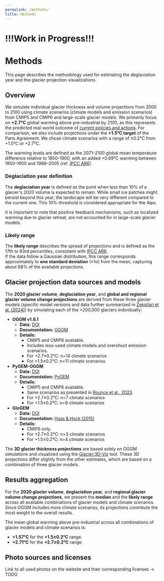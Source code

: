 ```yaml
---
permalink: /methods/
title: Methods
---
```

# !!!Work in Progress!!!

# Methods

This page describes the methodology used for estimating the deglaciation year and the glacier projection visualizations.

## Overview

We simulate individual glacier thickness and volume projections from 2000 to 2100 using climate scenarios (climate models and emission scenarios) from CMIP5 and CMIP6 and large-scale glacier models. We primarily focus on **+2.7°C** global warming above pre-industrial by 2100, as this represents the predicted real-world outcome of [current policies and actions](https://climateactiontracker.org/global/cat-thermometer/). For comparison, we also include projections under the **+1.5°C target** of the Paris Agreement. We chose climate scenarios with a range of ±0.2°C from +1.5°C or +2.7°C. 

The warming levels are defined as the 2071–2100 global mean temperature difference relative to 1850–1900, with an added +0.69°C warming between 1850–1900 and 1986–2005 (ref. [IPCC AR6](https://www.ipcc.ch/report/ar6/wg1/)).  


### Deglaciation year definition

The **deglaciation year** is defined as the point when less than 10% of a glacier's 2020 volume is expected to remain. While small ice patches might persist beyond this year, the landscape will be very different compared to the current one. This 10%-threshold is considered appropriate for the Alps.  

It is important to note that positive feedback mechanisms, such as localized warming due to glacier retreat, are not accounted for in large-scale glacier models.   

### Likely range

The **likely range** describes the spread of projections and is defined as the 17th to 83rd percentiles, consistent with [IPCC AR6](https://www.ipcc.ch/report/ar6/wg1/).  
If the data follow a Gaussian distribution, this range corresponds approximately to **one standard deviation** (±1σ) from the mean, capturing about 68% of the available projections.

## Glacier projection data sources and models

The **2020 glacier volume**, **deglaciation year**, and **global and regional glacier volume change projections** are derived from these three glacier models (specific model versions and data further summarized in [Zekollari et al. (2024)](https://doi.org/10.5194/tc-18-5045-2024)) by simulating each of the >200,000 glaciers individually:
- **OGGM v1.6.1**  
  - **Data:** [DOI](https://doi.org/10.5281/zenodo.8286064)  
  - **Documentation:** [OGGM](https://oggm.org/)  
  - **Details:**  
    - CMIP5 and CMIP6 available.  
    - Includes less-used climate models and overshoot emission scenarios.  
    - For +2.7±0.2°C: n=14 climate scenarios 
    - For +1.5±0.2°C: n=11 climate scenarios 
- **PyGEM-OGGM**  
  - **Data:** [DOI](https://doi.org/10.5067/P8BN9VO9N5C7)  
  - **Documentation:** [PyGEM](https://pygem.readthedocs.io/en/latest/introduction.html)  
  - **Details:**  
    - CMIP5 and CMIP6 available.  
    - Same scenarios as presented in [Rounce et al., 2023](https://doi.org/10.1126/science.abo1324).  
    - For +2.7±0.2°C: n=7 climate scenarios  
    - For +1.5±0.2°C: n=9 climate scenarios 
- **GloGEM**  
  - **Data:** [DOI](https://doi.org/10.5281/zenodo.10908277)  
  - **Documentation:** [Huss & Hock (2015)](https://doi.org/10.3389/feart.2015.00054)  
  - **Details:**  
    - CMIP6 only.  
    - For +2.7±0.2°C: n=3 climate scenarios  
    - For +1.5±0.2°C: n=4 climate scenarios 

The **3D glacier thickness projections** are based solely on OGGM simulations and visualized using the [Glacier:3D-Viz](https://glacier3dviz.oggm.org/tutorials/welcome.html) tool. These 3D projections differ slightly from the other estimates, which are based on a combination of three glacier models.  


## Results aggregation

For the **2020 glacier volume**, **deglaciation year**, and **regional glacier volume change projections**, we present the **median** and the **likely range** across all available combinations of glacier models and climate scenarios. Since OGGM includes more climate scenarios, its projections contribute the most weight to the overall results.  

The mean global warming above pre-industrial across all combinations of glacier models and climate scenarios is:  
- **+1.57°C** for the **+1.5±0.2°C** range.  
- **+2.71°C** for the **+2.7±0.2°C** range.  


## Photo sources and licenses
Link to all used photos on the website and their corresponding licenses -> TODO
